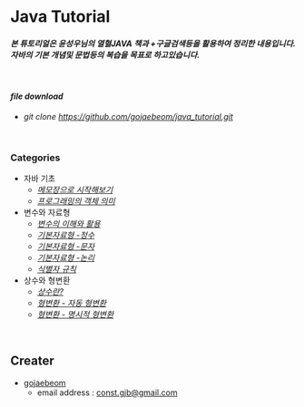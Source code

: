 # Java Tutorial  
#### *본 튜토리얼은 윤성우님의 열혈JAVA 책과 +구글검색등을 활용하여 정리한 내용입니다. 자바의 기본 개념및 문법등의 복습을 목표로 하고있습니다.*  
<br/>

#### _file download_
-  *git clone https://github.com/gojaebeom/java_tutorial.git*
<br/>

### Categories
-  자바 기초
    - _[메모장으로 시작해보기](https://github.com/gojaebeom/java_tutorial/blob/master/src/ch00_%EC%9E%90%EB%B0%94%EC%9D%98%EA%B8%B0%EB%B3%B8/HelloWorld.java)_
    - _[프로그래밍의 객체 의미](https://github.com/gojaebeom/java_tutorial/blob/master/src/ch00_%EC%9E%90%EB%B0%94%EC%9D%98%EA%B8%B0%EB%B3%B8/Object.java)_
-  변수와 자료형
    - _[변수의 이해와 활용](https://github.com/gojaebeom/java_tutorial/blob/master/src/ch01_%EB%B3%80%EC%88%98%EC%99%80%EC%9E%90%EB%A3%8C%ED%98%95/_%EB%B3%80%EC%88%98%EC%9D%98%EC%9D%B4%ED%95%B4%EC%99%80%ED%99%9C%EC%9A%A9.java)_
    - _[기본자료형 -정수](https://github.com/gojaebeom/java_tutorial/blob/master/src/ch01_%EB%B3%80%EC%88%98%EC%99%80%EC%9E%90%EB%A3%8C%ED%98%95/%EA%B8%B0%EB%B3%B8%EC%9E%90%EB%A3%8C%ED%98%95_%EC%A0%95%EC%88%98.java)_
    - _[기본자료형 -문자](https://github.com/gojaebeom/java_tutorial/blob/master/src/ch01_%EB%B3%80%EC%88%98%EC%99%80%EC%9E%90%EB%A3%8C%ED%98%95/%EA%B8%B0%EB%B3%B8%EC%9E%90%EB%A3%8C%ED%98%95_%EB%AC%B8%EC%9E%90.java)_
    - _[기본자료형 -논리](https://github.com/gojaebeom/java_tutorial/blob/master/src/ch01_%EB%B3%80%EC%88%98%EC%99%80%EC%9E%90%EB%A3%8C%ED%98%95/%EA%B8%B0%EB%B3%B8%EC%9E%90%EB%A3%8C%ED%98%95_%EB%85%BC%EB%A6%AC.java)_
    - _[식별자 규칙](https://github.com/gojaebeom/java_tutorial/blob/master/src/ch01_%EB%B3%80%EC%88%98%EC%99%80%EC%9E%90%EB%A3%8C%ED%98%95/%EC%8B%9D%EB%B3%84%EC%9E%90%EA%B7%9C%EC%B9%99.java)_
-  상수와 형변환
    - _[상수란?](https://github.com/gojaebeom/java_tutorial/blob/master/src/ch02_%EC%83%81%EC%88%98%EC%99%80%ED%98%95%EB%B3%80%ED%99%98/%EC%83%81%EC%88%98.java)_
    - _[형변환 - 자동 형변환](https://github.com/gojaebeom/java_tutorial/blob/master/src/ch02_%EC%83%81%EC%88%98%EC%99%80%ED%98%95%EB%B3%80%ED%99%98/%ED%98%95%EB%B3%80%ED%99%98_%EC%9E%90%EB%8F%99%ED%98%95%EB%B3%80%ED%99%98.java)_
    - _[형변환 - 명시적 형변환](https://github.com/gojaebeom/java_tutorial/blob/master/src/ch02_%EC%83%81%EC%88%98%EC%99%80%ED%98%95%EB%B3%80%ED%99%98/%ED%98%95%EB%B3%80%ED%99%98_%EB%AA%85%EC%8B%9C%EC%A0%81%ED%98%95%EB%B3%80%ED%99%98.java)_

<br/>

## Creater
- [gojaebeom](https://github.com/gojaebeom)
    - email address : const.gjb@gmail.com
